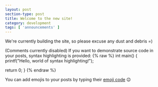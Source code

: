 ```yaml
---
layout: post
section-type: post
title: Welcome to the new site!
category: development
tags: [ 'announcements' ]
---
```


We're currently building the site, so please excuse any dust and debris =)

(Comments currently disabled)
If you want to demonstrate source code in your posts, syntax highlighting is provided:
{% raw %}
int main()
{
  printf("Hello, world of syntax highlighting!");

  return 0;
}
{% endraw %}

You can add emojis to your posts by typing their [emoji code](http://www.emoji-cheat-sheet.com/) :wink:
